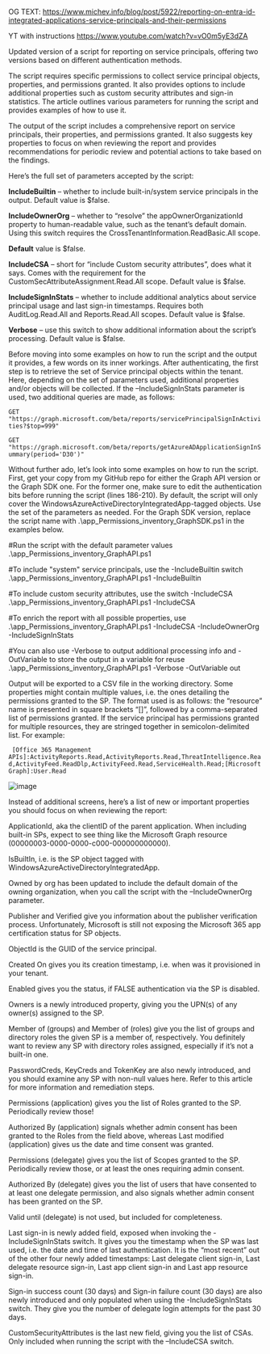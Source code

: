 OG TEXT: https://www.michev.info/blog/post/5922/reporting-on-entra-id-integrated-applications-service-principals-and-their-permissions 

YT with instructions https://www.youtube.com/watch?v=vO0m5yE3dZA

Updated version of a script for reporting on service principals, offering two versions based on different authentication methods.

The script requires specific permissions to collect service principal objects, properties, and permissions granted. It also provides options to include additional properties such as custom security attributes and sign-in statistics. The article outlines various parameters for running the script and provides examples of how to use it.

The output of the script includes a comprehensive report on service principals, their properties, and permissions granted. It also suggests key properties to focus on when reviewing the report and provides recommendations for periodic review and potential actions to take based on the findings.

Here’s the full set of parameters accepted by the script:

**IncludeBuiltin** – whether to include built-in/system service principals in the output. Default value is $false.

**IncludeOwnerOrg** – whether to “resolve” the appOwnerOrganizationId property to human-readable value, such as the tenant’s default domain. Using this switch requires the CrossTenantInformation.ReadBasic.All scope. 

**Default** value is $false.

**IncludeCSA** – short for “include Custom security attributes”, does what it says. Comes with the requirement for the CustomSecAttributeAssignment.Read.All scope. Default value is $false.

**IncludeSignInStats** – whether to include additional analytics about service principal usage and last sign-in timestamps. Requires both AuditLog.Read.All and Reports.Read.All scopes. Default value is $false.

**Verbose** – use this switch to show additional information about the script’s processing. Default value is $false.

Before moving into some examples on how to run the script and the output it provides, a few words on its inner workings. After authenticating, the first step is to retrieve the set of Service principal objects within the tenant. Here, depending on the set of parameters used, additional properties and/or objects will be collected. If the –IncludeSignInStats parameter is used, two additional queries are made, as follows:


`GET "https://graph.microsoft.com/beta/reports/servicePrincipalSignInActivities?$top=999"`
 
`GET "https://graph.microsoft.com/beta/reports/getAzureADApplicationSignInSummary(period='D30')"`

Without further ado, let’s look into some examples on how to run the script. First, get your copy from my GitHub repo for either the Graph API version or the Graph SDK one. For the former one, make sure to edit the authentication bits before running the script (lines 186-210). By default, the script will only cover the WindowsAzureActiveDirectoryIntegratedApp-tagged objects. Use the set of the parameters as needed. For the Graph SDK version, replace the script name with .\app_Permissions_inventory_GraphSDK.ps1 in the examples below.


#Run the script with the default parameter values
.\app_Permissions_inventory_GraphAPI.ps1
 
#To include "system" service principals, use the -IncludeBuiltin switch
.\app_Permissions_inventory_GraphAPI.ps1 -IncludeBuiltin
 
#To include custom security attributes, use the switch -IncludeCSA
.\app_Permissions_inventory_GraphAPI.ps1 -IncludeCSA
 
#To enrich the report with all possible properties, use
.\app_Permissions_inventory_GraphAPI.ps1 -IncludeCSA -IncludeOwnerOrg -IncludeSignInStats
 
#You can also use -Verbose to output additional processing info and -OutVariable to store the output in a variable for reuse
.\app_Permissions_inventory_GraphAPI.ps1 -Verbose -OutVariable out



Output will be exported to a CSV file in the working directory. Some properties might contain multiple values, i.e. the ones detailing the permissions granted to the SP. The format used is as follows: the “resource” name is presented in square brackets “[]”, followed by a comma-separated list of permissions granted. If the service principal has permissions granted for multiple resources, they are stringed together in semicolon-delimited list. For example:

<code> [Office 365 Management APIs]:ActivityReports.Read,ActivityReports.Read,ThreatIntelligence.Read,ActivityFeed.ReadDlp,ActivityFeed.Read,ServiceHealth.Read;[Microsoft Graph]:User.Read </code>


![image](https://github.com/DeBoX85/Azure-Personal/assets/134433647/90c8d922-dd90-4ad1-bfd4-9c848fae7c4e)



Instead of additional screens, here’s a list of new or important properties you should focus on when reviewing the report:

ApplicationId, aka the clientID of the parent application. When including built-in SPs, expect to see thing like the Microsoft Graph resource (00000003-0000-0000-c000-000000000000).

IsBuiltIn, i.e. is the SP object tagged with WindowsAzureActiveDirectoryIntegratedApp.

Owned by org has been updated to include the default domain of the owning organization, when you call the script with the –IncludeOwnerOrg parameter.

Publisher and Verified give you information about the publisher verification process. Unfortunately, Microsoft is still not exposing the Microsoft 365 app certification status for SP objects.

ObjectId is the GUID of the service principal.

Created On gives you its creation timestamp, i.e. when was it provisioned in your tenant.

Enabled gives you the status, if FALSE authentication via the SP is disabled.

Owners is a newly introduced property, giving you the UPN(s) of any owner(s) assigned to the SP.

Member of (groups) and Member of (roles) give you the list of groups and directory roles the given SP is a member of, respectively. You definitely want to review any SP with directory roles assigned, especially if 
it’s not a built-in one.

PasswordCreds, KeyCreds and TokenKey are also newly introduced, and you should examine any SP with non-null values here. Refer to this article for more information and remediation steps.

Permissions (application) gives you the list of Roles granted to the SP. Periodically review those!

Authorized By (application) signals whether admin consent has been granted to the Roles from the field above, whereas Last modified (application) gives us the date and time consent was granted.

Permissions (delegate) gives you the list of Scopes granted to the SP. Periodically review those, or at least the ones requiring admin consent.

Authorized By (delegate) gives you the list of users that have consented to at least one delegate permission, and also signals whether admin consent has been granted on the SP.

Valid until (delegate) is not used, but included for completeness.

Last sign-in is newly added field, exposed when invoking the -IncludeSignInStats switch. It gives you the timestamp when the SP was last used, i.e. the date and time of last authentication. It is the “most recent” out of the other four newly added timestamps: Last delegate client sign-in, Last delegate resource sign-in, Last app client sign-in and Last app resource sign-in.

Sign-in success count (30 days) and Sign-in failure count (30 days) are also newly introduced and only populated when using the -IncludeSignInStats switch. They give you the number of delegate login attempts for the past 30 days.

CustomSecurityAttributes is the last new field, giving you the list of CSAs. Only included when running the script with the –IncludeCSA switch.

